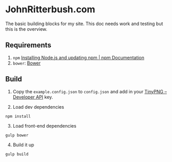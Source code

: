 # JohnRitterbush.com

The basic building blocks for my site. This doc needs work and testing but this is the overview.

## Requirements

1. `npm` [Installing Node.js and updating npm | npm Documentation](https://docs.npmjs.com/getting-started/installing-node)
2. `bower`: [Bower](http://bower.io/#install-bower)

## Build

1. Copy the `example.config.json` to `config.json` and add in your [TinyPNG – Developer API](https://tinypng.com/developers) key.

2. Load dev dependencies 

```
npm install
```

3. Load front-end dependencies

```
gulp bower
```

4. Build it up

```
gulp build
```

